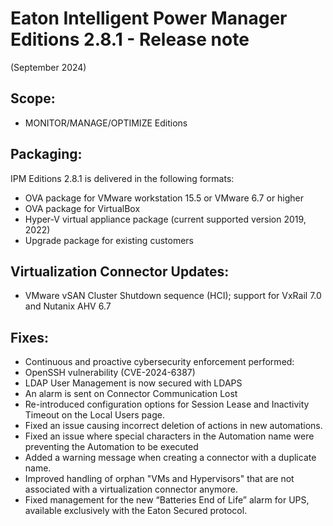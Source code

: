 # Eaton Intelligent Power Manager Editions 2.8.1 - Release note
(September 2024)

## Scope:
* MONITOR/MANAGE/OPTIMIZE Editions

## Packaging:
IPM Editions 2.8.1 is delivered in the following formats:
- OVA package for VMware workstation 15.5 or VMware 6.7 or higher
- OVA package for VirtualBox
- Hyper-V virtual appliance package (current supported version 2019, 2022)
- Upgrade package for existing customers

## Virtualization Connector Updates:
- VMware vSAN Cluster Shutdown sequence (HCI); support for VxRail 7.0 and Nutanix AHV 6.7

## Fixes:
- Continuous and proactive cybersecurity enforcement performed:
- OpenSSH vulnerability (CVE-2024-6387)
- LDAP User Management is now secured with LDAPS
- An alarm is sent on Connector Communication Lost
- Re-introduced configuration options for Session Lease and Inactivity Timeout on the Local Users page.
- Fixed an issue causing incorrect deletion of actions in new automations.
- Fixed an issue where special characters in the Automation name were preventing the Automation to be executed
- Added a warning message when creating a connector with a duplicate name.
- Improved handling of orphan "VMs and Hypervisors" that are not associated with a virtualization connector anymore.
- Fixed management for the new “Batteries End of Life” alarm for UPS, available exclusively with the Eaton Secured protocol.
